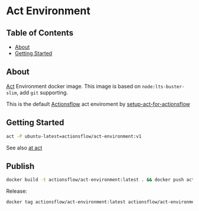 # Act Environment

## Table of Contents

- [About](#about)
- [Getting Started](#getting_started)

## About <a name = "about"></a>

[Act](https://github.com/nektos/act) Environment docker image. This image is based on `node:lts-buster-slim`, add `git` supporting. 

This is the default [Actionsflow](https://github.com/actionsflow/actionsflow) act enviroment by [setup-act-for-actionsflow](https://github.com/actionsflow/setup-act-for-actionsflow)

## Getting Started <a name = "getting_started"></a>

```bash
act -P ubuntu-latest=actionsflow/act-environment:v1
```

See also [at act](https://github.com/nektos/act#use-an-alternative-runner-image)

## Publish

```bash
docker build -t actionsflow/act-environment:latest . && docker push actionsflow/act-environment:latest
```

Release:

```bash
docker tag actionsflow/act-environment:latest actionsflow/act-environment:v1 && docker push actionsflow/act-environment:v1
```